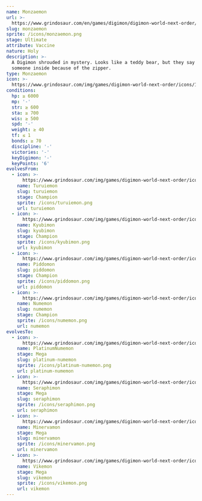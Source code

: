 ```yaml
---
name: Monzaemon
url: >-
  https://www.grindosaur.com/en/games/digimon/digimon-world-next-order/digimon/154-monzaemon
slug: monzaemon
sprite: /icons/monzaemon.png
stage: Ultimate
attribute: Vaccine
nature: Holy
description: >-
  A Digimon shrouded in mystery. Looks like a teddy bear, but they say there is
  someone inside because of the zipper.
type: Monzaemon
icon: >-
  https://www.grindosaur.com/img/games/digimon-world-next-order/icons/154-monzaemon-icon.png
conditions:
  hp: ≥ 6000
  mp: '-'
  str: ≥ 600
  sta: ≥ 700
  wis: ≥ 500
  spd: '-'
  weight: ≥ 40
  tf: ≤ 1
  bonds: ≥ 70
  discipline: '-'
  victories: '-'
  keyDigimon: '-'
  keyPoints: '6'
evolvesFrom:
  - icon: >-
      https://www.grindosaur.com/img/games/digimon-world-next-order/icons/71-turuiemon-icon-small.png
    name: Turuiemon
    slug: turuiemon
    stage: Champion
    sprite: /icons/turuiemon.png
    url: turuiemon
  - icon: >-
      https://www.grindosaur.com/img/games/digimon-world-next-order/icons/72-kyubimon-icon-small.png
    name: Kyubimon
    slug: kyubimon
    stage: Champion
    sprite: /icons/kyubimon.png
    url: kyubimon
  - icon: >-
      https://www.grindosaur.com/img/games/digimon-world-next-order/icons/90-piddomon-icon-small.png
    name: Piddomon
    slug: piddomon
    stage: Champion
    sprite: /icons/piddomon.png
    url: piddomon
  - icon: >-
      https://www.grindosaur.com/img/games/digimon-world-next-order/icons/107-numemon-icon-small.png
    name: Numemon
    slug: numemon
    stage: Champion
    sprite: /icons/numemon.png
    url: numemon
evolvesTo:
  - icon: >-
      https://www.grindosaur.com/img/games/digimon-world-next-order/icons/203-platinumnumemon-icon-small.png
    name: PlatinumNumemon
    stage: Mega
    slug: platinum-numemon
    sprite: /icons/platinum-numemon.png
    url: platinum-numemon
  - icon: >-
      https://www.grindosaur.com/img/games/digimon-world-next-order/icons/161-seraphimon-icon-small.png
    name: Seraphimon
    stage: Mega
    slug: seraphimon
    sprite: /icons/seraphimon.png
    url: seraphimon
  - icon: >-
      https://www.grindosaur.com/img/games/digimon-world-next-order/icons/212-minervamon-icon-small.png
    name: Minervamon
    stage: Mega
    slug: minervamon
    sprite: /icons/minervamon.png
    url: minervamon
  - icon: >-
      https://www.grindosaur.com/img/games/digimon-world-next-order/icons/163-vikemon-icon-small.png
    name: Vikemon
    stage: Mega
    slug: vikemon
    sprite: /icons/vikemon.png
    url: vikemon
---
```


